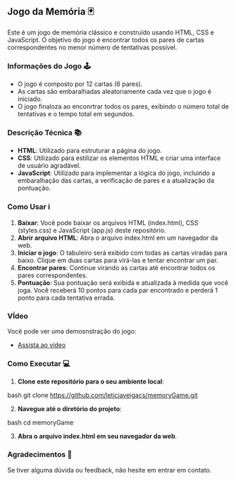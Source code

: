 ## Jogo da Memória 🃏

Este é um jogo de memória clássico e construído usando HTML, CSS e JavaScript. O objetivo do jogo é encontrar todos os pares de cartas correspondentes no menor número de tentativas possível.

### Informações do Jogo 🕹️
- O jogo é composto por 12 cartas (6 pares).
- As cartas são embaralhadas aleatoriamente cada vez que o jogo é iniciado.
- O jogo finaloza ao enconrtrar todos os pares, exibindo o número total de tentativas e o tempo total em segundos.

### Descrição Técnica 📚
- **HTML**: Utilizado para estruturar a página do jogo.
- **CSS**: Utilizado para estilizar os elementos HTML e criar uma interface de usuário agradável.
- **JavaScript**: Utilizado para implementar a lógica do jogo, incluindo a embaralhação das cartas, a verificação de pares e a atualização da pontuação.

### Como Usar ℹ️
1. **Baixar**: Você pode baixar os arquivos HTML (index.html), CSS (styles.css) e JavaScript (app.js) deste repositório.
2. **Abrir arquivo HTML**: Abra o arquivo index.html em um navegador da web.
3. **Iniciar o jogo**: O tabuleiro será exibido com todas as cartas viradas para baixo. Clique em duas cartas para virá-las e tentar encontrar um par.
4. **Encontrar pares**: Continue virando as cartas até encontrar todos os pares correspondentes.
5. **Pontuação**: Sua pontuação será exibida e atualizada à medida que você joga. Você receberá 10 pontos para cada par encontrado e perderá 1 ponto para cada tentativa errada.

### VÍdeo 

Você pode ver uma demosnstração do jogo:

- [Assista ao vídeo](https://github.com/leticiaveigacs/memoryGame/issues/1#issue-2410707928) 


### Como Executar 💻
1. **Clone este repositório para o seu ambiente local**:
    
bash
    git clone https://github.com/leticiaveigacs/memoryGame.git

2. **Navegue até o diretório do projeto**:
    
bash
    cd memoryGame

3. **Abra o arquivo index.html em seu navegador da web**.


### Agradecimentos 🙏
Se tiver alguma dúvida ou feedback, não hesite em entrar em contato. 

